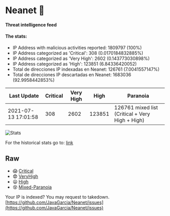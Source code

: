 # Neanet :hocho:
#### Threat intelligence feed
#### The stats:

- IP Address with malicious activities reported: 1809797 (100%)
- IP Address categorized as 'Critical':  308 (0.0170184832885%)
- IP Address categorized as 'Very High':  2602 (0.143773030898%)
- IP Address categorized as 'High':  123851 (6.84336420052)
- Total de direcciones IP indexadas en Neanet:  126761 (7.0041557147%)
- Total de direcciones IP descartadas en Neanet:  1683036 (92.9958442853%)

| Last Update | Critical | Very High | High | Paranoia |
| --- | --- | --- | --- | --- |
| 2021-07-13 17:01:58 | 308 | 2602 | 123851 | 126761 mixed list (Critical + Very High + High)|

![Stats](https://docs.google.com/spreadsheets/d/e/2PACX-1vSnaNMIXVabIpDJjufMlzH7poXnshF3mgd8Is1g9ytUEzVsP5my4Trn8f-xkoLLQ38xpL3HtmUexLo6/pubchart?oid=501124687&format=image)

For the historical stats go to: [link](/stats.csv)
## Raw
- :scream: [Critical](https://raw.githubusercontent.com/JavaGarcia/Neanet/master/blacklists/neanet_critical.txt)
- :fearful: [VeryHigh](https://raw.githubusercontent.com/JavaGarcia/Neanet/master/blacklists/neanet_veryHigh.txtt)
- :frowning: [High](https://raw.githubusercontent.com/JavaGarcia/Neanet/master/blacklists/neanet_high.txt)
- :dizzy_face: [Mixed-Paranoia](https://raw.githubusercontent.com/JavaGarcia/Neanet/master/blacklists/neanet_all.txt)


Your IP is indexed? You may request to takedown. [https://github.com/JavaGarcia/Neanet/issues](https://github.com/JavaGarcia/Neanet/issues)





































































































































































































































































































































































































































































































































































































































































































































































































































































































































































































































































































































































































































































































































































































































































































































































































































































































































































































































































































































































































































































































































































































































































































































































































































































































































































































































































































































































































































































































































































































































































































































































































































































































































































































































































































































































































































































































































































































































































































































































































































































































































































































































































































































































































































































































































































































































































































































































































































































































































































































































































































































































































































































































































































































































































































































































































































































































































































































































































































































































































































































































































































































































































































































































































































































































































































































































































































































































































































































































































































































































































































































































































































































































































































































































































































































































































































































































































































